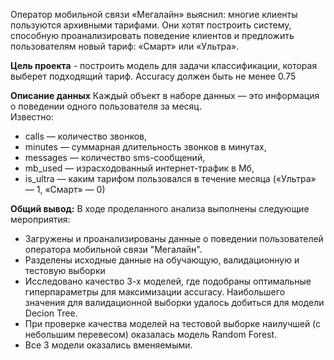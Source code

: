Оператор мобильной связи «Мегалайн» выяснил: многие клиенты пользуются архивными тарифами. Они хотят построить систему, способную проанализировать поведение клиентов и предложить пользователям новый тариф: «Смарт» или «Ультра».

**Цель проекта** - построить модель для задачи классификации, которая выберет подходящий тариф. Accuracy должен быть не менее 0.75

**Описание данных**
Каждый объект в наборе данных — это информация о поведении одного пользователя за месяц. 
<br>
Известно:
- сalls — количество звонков,
- minutes — суммарная длительность звонков в минутах,
- messages — количество sms-сообщений,
- mb_used — израсходованный интернет-трафик в Мб,
- is_ultra — каким тарифом пользовался в течение месяца («Ультра» — 1, «Смарт» — 0)

**Общий вывод:** 
В ходе проделанного анализа выполнены следующие мероприятия:
- Загружены и проанализированы данные о поведении пользователей оператора мобильной связи "Мегалайн".
- Разделены исходные данные на обучающую, валидационную и тестовую выборки
- Исследовано качество 3-х моделей, где подобраны оптимальные гиперпараметры для максимизации accuracy. Наибольшего значения для валидационной выборки удалось добиться для модели Decion Tree.
- При проверке качества моделей на тестовой выборке наилучшей (с небольшим перевесом) оказалась модель Random Forest.
- Все 3 модели оказались вменяемыми.
